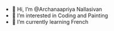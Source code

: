 - 👋 Hi, I’m @Archanaapriya Nallasivan
- 👀 I’m interested in Coding and Painting
- 🌱 I’m currently learning French

<!---
ArchanaapriyaNallasivan/ArchanaapriyaNallasivan is a ✨ special ✨ repository because its `README.md` (this file) appears on your GitHub profile.
You can click the Preview link to take a look at your changes.
--->
